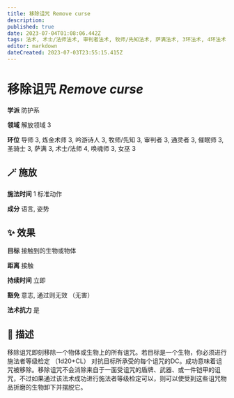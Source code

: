 ```yaml
---
title: 移除诅咒 Remove curse
description: 
published: true
date: 2023-07-04T01:08:06.442Z
tags: 法术, 术士/法师法术, 审判者法术, 牧师/先知法术, 萨满法术, 3环法术, 4环法术, 女巫法术, 吟游诗人法术, 防护系, 炼金术师法术, 催眠师法术, 通灵者法术, 唤魂师法术, 导师法术, 圣骑士法术, 解放领域
editor: markdown
dateCreated: 2023-07-03T23:55:15.415Z
---
```


# **移除诅咒** *Remove curse*

**学派** 防护系 

**领域** 解放领域 3

**环位** 导师 3, 炼金术师 3, 吟游诗人 3, 牧师/先知 3, 审判者 3, 通灵者 3, 催眠师 3, 圣骑士 3, 萨满 3, 术士/法师 4, 唤魂师 3, 女巫 3

## 🪄 施放

**施法时间** 1 标准动作

**成分** 语言, 姿势

## ✨ 效果 

**目标** 接触到的生物或物体 

**距离** 接触  

**持续时间** 立即 

**豁免** 意志, 通过则无效 （无害）

**法术抗力** 是

## 📖 描述

移除诅咒即刻移除一个物体或生物上的所有诅咒。若目标是一个生物，你必须进行施法者等级检定 （1d20+CL） 对抗目标所承受的每个诅咒的DC。成功意味着诅咒被移除。移除诅咒不会消除来自于一面受诅咒的盾牌、武器、或一件铠甲的诅咒，不过如果通过该法术成功进行施法者等级检定可以，则可以使受到这些诅咒物品折磨的生物卸下并摆脱它。
    